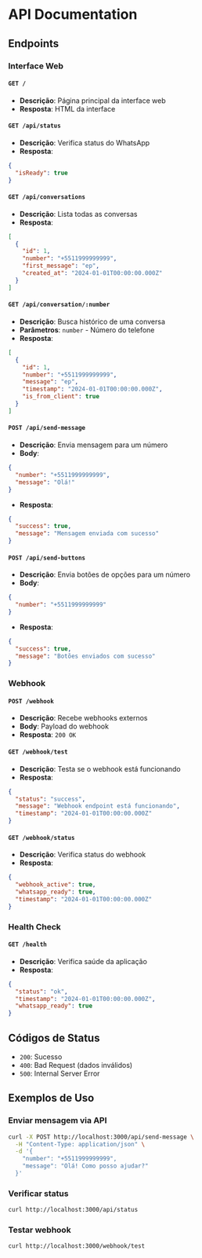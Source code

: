 # API Documentation

## Endpoints

### Interface Web

#### `GET /`
- **Descrição**: Página principal da interface web
- **Resposta**: HTML da interface

#### `GET /api/status`
- **Descrição**: Verifica status do WhatsApp
- **Resposta**:
```json
{
  "isReady": true
}
```

#### `GET /api/conversations`
- **Descrição**: Lista todas as conversas
- **Resposta**:
```json
[
  {
    "id": 1,
    "number": "+5511999999999",
    "first_message": "ep",
    "created_at": "2024-01-01T00:00:00.000Z"
  }
]
```

#### `GET /api/conversation/:number`
- **Descrição**: Busca histórico de uma conversa
- **Parâmetros**: `number` - Número do telefone
- **Resposta**:
```json
[
  {
    "id": 1,
    "number": "+5511999999999",
    "message": "ep",
    "timestamp": "2024-01-01T00:00:00.000Z",
    "is_from_client": true
  }
]
```

#### `POST /api/send-message`
- **Descrição**: Envia mensagem para um número
- **Body**:
```json
{
  "number": "+5511999999999",
  "message": "Olá!"
}
```
- **Resposta**:
```json
{
  "success": true,
  "message": "Mensagem enviada com sucesso"
}
```

#### `POST /api/send-buttons`
- **Descrição**: Envia botões de opções para um número
- **Body**:
```json
{
  "number": "+5511999999999"
}
```
- **Resposta**:
```json
{
  "success": true,
  "message": "Botões enviados com sucesso"
}
```

### Webhook

#### `POST /webhook`
- **Descrição**: Recebe webhooks externos
- **Body**: Payload do webhook
- **Resposta**: `200 OK`

#### `GET /webhook/test`
- **Descrição**: Testa se o webhook está funcionando
- **Resposta**:
```json
{
  "status": "success",
  "message": "Webhook endpoint está funcionando",
  "timestamp": "2024-01-01T00:00:00.000Z"
}
```

#### `GET /webhook/status`
- **Descrição**: Verifica status do webhook
- **Resposta**:
```json
{
  "webhook_active": true,
  "whatsapp_ready": true,
  "timestamp": "2024-01-01T00:00:00.000Z"
}
```

### Health Check

#### `GET /health`
- **Descrição**: Verifica saúde da aplicação
- **Resposta**:
```json
{
  "status": "ok",
  "timestamp": "2024-01-01T00:00:00.000Z",
  "whatsapp_ready": true
}
```

## Códigos de Status

- `200`: Sucesso
- `400`: Bad Request (dados inválidos)
- `500`: Internal Server Error

## Exemplos de Uso

### Enviar mensagem via API
```bash
curl -X POST http://localhost:3000/api/send-message \
  -H "Content-Type: application/json" \
  -d '{
    "number": "+5511999999999",
    "message": "Olá! Como posso ajudar?"
  }'
```

### Verificar status
```bash
curl http://localhost:3000/api/status
```

### Testar webhook
```bash
curl http://localhost:3000/webhook/test
``` 